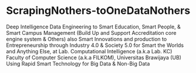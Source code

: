 # ScrapingNothers-toOneDataNothers
Deep Intelligence Data Engineering to Smart Education, Smart People, &amp; Smart Campus Management (Build Up and Support Accreditation core engine system &amp; Others) also Smart Innovations and production to Entrepreneurship through Industry 4.0 &amp; Society 5.0 for Smart the Worlds and Anything Else, at Lab. Computational Intelligence (a.k.a Lab. KC) Faculty of Computer Science (a.k.a FILKOM), Universitas Brawijaya (UB) Using Rapid Smart Technology for Big Data &amp; Non-Big Data
